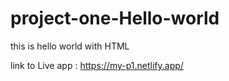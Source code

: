 # project-one-Hello-world
this is hello world with HTML


link to Live app :  https://my-p1.netlify.app/
